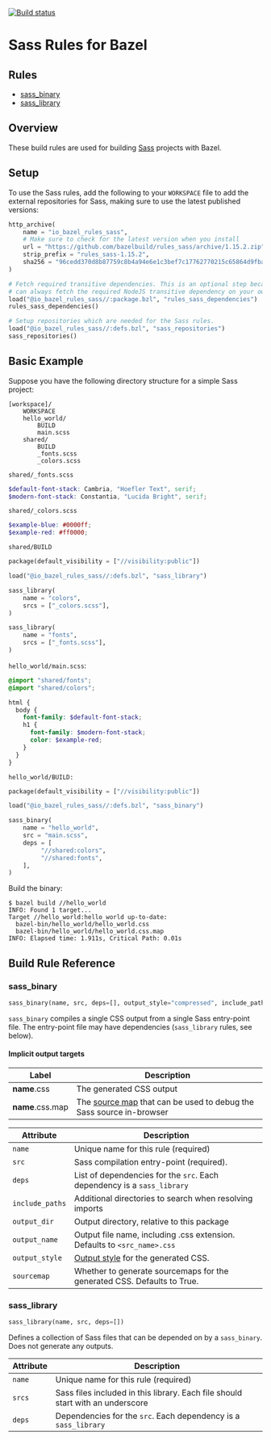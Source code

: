 [![Build status](https://badge.buildkite.com/accb37a80d88e0ffda97f55451d05eea2004ed8bbb80a27958.svg)](https://buildkite.com/bazel/rules-sass-postsubmit)

# Sass Rules for Bazel

## Rules
* [sass_binary]()
* [sass_library]()

## Overview
These build rules are used for building [Sass][sass] projects with Bazel.

[sass]: http://www.sass-lang.com

## Setup
To use the Sass rules, add the following to your
`WORKSPACE` file to add the external repositories for Sass, making sure to use the latest
published versions:

```py
http_archive(
    name = "io_bazel_rules_sass",
    # Make sure to check for the latest version when you install
    url = "https://github.com/bazelbuild/rules_sass/archive/1.15.2.zip",
    strip_prefix = "rules_sass-1.15.2",
    sha256 = "96cedd370d8b87759c8b4a94e6e1c3bef7c17762770215c65864d9fba40f07cf",
)

# Fetch required transitive dependencies. This is an optional step because you
# can always fetch the required NodeJS transitive dependency on your own.
load("@io_bazel_rules_sass//:package.bzl", "rules_sass_dependencies")
rules_sass_dependencies()

# Setup repositories which are needed for the Sass rules.
load("@io_bazel_rules_sass//:defs.bzl", "sass_repositories")
sass_repositories()
```

## Basic Example

Suppose you have the following directory structure for a simple Sass project:

```
[workspace]/
    WORKSPACE
    hello_world/
        BUILD
        main.scss
    shared/
        BUILD
        _fonts.scss
        _colors.scss
```

`shared/_fonts.scss`

```scss
$default-font-stack: Cambria, "Hoefler Text", serif;
$modern-font-stack: Constantia, "Lucida Bright", serif;
```

`shared/_colors.scss`

```scss
$example-blue: #0000ff;
$example-red: #ff0000;
```

`shared/BUILD`

```python
package(default_visibility = ["//visibility:public"])

load("@io_bazel_rules_sass//:defs.bzl", "sass_library")

sass_library(
    name = "colors",
    srcs = ["_colors.scss"],
)

sass_library(
    name = "fonts",
    srcs = ["_fonts.scss"],
)
```

`hello_world/main.scss`:

```scss
@import "shared/fonts";
@import "shared/colors";

html {
  body {
    font-family: $default-font-stack;
    h1 {
      font-family: $modern-font-stack;
      color: $example-red;
    }
  }
}
```

`hello_world/BUILD:`

```py
package(default_visibility = ["//visibility:public"])

load("@io_bazel_rules_sass//:defs.bzl", "sass_binary")

sass_binary(
    name = "hello_world",
    src = "main.scss",
    deps = [
         "//shared:colors",
         "//shared:fonts",
    ],
)
```

Build the binary:

```
$ bazel build //hello_world
INFO: Found 1 target...
Target //hello_world:hello_world up-to-date:
  bazel-bin/hello_world/hello_world.css
  bazel-bin/hello_world/hello_world.css.map
INFO: Elapsed time: 1.911s, Critical Path: 0.01s
```

## Build Rule Reference

<a name="reference-sass_binary"></a>
### sass_binary

```py
sass_binary(name, src, deps=[], output_style="compressed", include_paths=[], output_dir=".", output_name=<src_filename.css>)
```

`sass_binary` compiles a single CSS output from a single Sass entry-point file. The entry-point file
may have dependencies (`sass_library` rules, see below).


#### Implicit output targets
| Label            | Description                                                                  |
|------------------|------------------------------------------------------------------------------|
| **name**.css     | The generated CSS output                                                     |
| **name**.css.map | The [source map][] that can be used to debug the Sass source in-browser      |

[source map]: https://developers.google.com/web/tools/chrome-devtools/javascript/source-maps


| Attribute       | Description                                                                   |
|-----------------|-------------------------------------------------------------------------------|
| `name`          | Unique name for this rule (required)                                          |
| `src`           | Sass compilation entry-point (required).                                      |
| `deps`          | List of dependencies for the `src`. Each dependency is a `sass_library`       |
| `include_paths` | Additional directories to search when resolving imports                       |
| `output_dir`    | Output directory, relative to this package                                    |
| `output_name`   | Output file name, including .css extension. Defaults to `<src_name>.css`      |
| `output_style`  | [Output style][] for the generated CSS.                                       |
| `sourcemap`     | Whether to generate sourcemaps for the generated CSS. Defaults to True.       |

[Output style]: http://sass-lang.com/documentation/file.SASS_REFERENCE.html#output_style

### sass_library

```py
sass_library(name, src, deps=[])
```

Defines a collection of Sass files that can be depended on by a `sass_binary`. Does not generate
any outputs.

| Attribute | Description                                                                         |
|-----------|-------------------------------------------------------------------------------------|
| `name`    | Unique name for this rule (required)                                                |
| `srcs`    | Sass files included in this library. Each file should start with an underscore      |
| `deps`    | Dependencies for the `src`. Each dependency is a `sass_library`                     |
